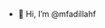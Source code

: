 - 👋 Hi, I’m @mfadillahf

<!---
mfadillahf/mfadillahf is a ✨ special ✨ repository because its `README.md` (this file) appears on your GitHub profile.
You can click the Preview link to take a look at your changes.
--->
